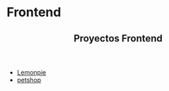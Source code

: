 
<!DOCTYPE html>
<html lang="en">
<head>
  <meta charset="UTF-8">
  <meta http-equiv="X-UA-Compatible" content="IE=edge">
  <meta name="viewport" content="width=device-width, initial-scale=1.0">
  <h1>Frontend</h1>
</head>
<body>
  <header>
    <h2> Proyectos Frontend </h2>
  </header>
  <main>
    <nav>
      <ul>
        <li>
          <a href = "https://garinogeorgiana.github.io/FRONTEND1/lemonpie/"="lemonpie">Lemonpie</a>
        </li>
        <li>
        <a href ="https://garinogeorgiana.github.io/FRONTEND1/petshop/"="petshop">petshop</a>
        </li>
      </ul>
   </nav>
  </main>
</body>
</html>
